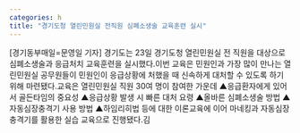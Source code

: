 ```yaml
---
categories: h
title: "경기도청 열린민원실 전직원 심폐소생술 교육훈련 실시"
---
```

[경기동부매일=문영일 기자] 경기도는 23일 경기도청 열린민원실 전 직원을 대상으로 심폐소생술과 응급처치 교육훈련을 실시했다.이번 교육은 민원인과 가장 많이 만나는 열린민원실 공무원들이 민원인이 응급상황에 처했을 때 신속하게 대처할 수 있도록 하기 위해 마련됐다.교육은 열린민원실 직원 30여 명이 참여한 가운데 ▲응급환자에게 있어서 골든타임의 중요성 ▲응급상황 발생 시 빠른 대처 요령 ▲올바른 심폐소생술 방법 ▲자동심장충격기 사용 방법 ▲하임리히법 등에 대한 이론교육에 이어 마네킹과 자동심장충격기를 활용한 실습 교육으로 진행됐다.김